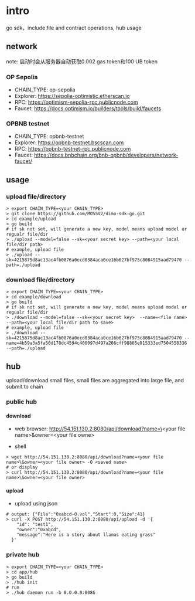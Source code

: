 # intro
go sdk，include file and contract operations, hub usage

 

## network

note: 启动时会从服务器自动获取0.002 gas token和100 UB token

### OP Sepolia

+ CHAIN_TYPE: op-sepolia
+ Explorer: https://sepolia-optimistic.etherscan.io
+ RPC: https://optimism-sepolia-rpc.publicnode.com
+ Faucet: https://docs.optimism.io/builders/tools/build/faucets 


### OPBNB testnet

+ CHAIN_TYPE: opbnb-testnet
+ Explorer: https://opbnb-testnet.bscscan.com
+ RPC: https://opbnb-testnet-rpc.publicnode.com
+ Faucet: https://docs.bnbchain.org/bnb-opbnb/developers/network-faucet/


## usage

### upload file/directory

```shell
> export CHAIN_TYPE=<your CHAIN_TYPE>
> git clone https://github.com/MOSSV2/dimo-sdk-go.git
> cd example/upload
> go build
# if sk not set, will generate a new key, model means upload model or regualr file/dir
> ./upload --model=false --sk=<your secret key> --path=<your local file/dir path>
# example, upload file
> ./upload --sk=4215875d8ac13ac4fb0876a0ecd0384aca0ce16b627bf975c8084915aad79470 --path=./upload
```

### download file/directory

```shell
> export CHAIN_TYPE=<your CHAIN_TYPE>
> cd example/download
> go build
# if sk not set, will generate a new key, model means upload model or regualr file/dir
> ./download --model=false --sk=<your secret key>  --name=<file name> --path=<your local file/dir path to save>
# example, upload file
> ./download --sk=4215875d8ac13ac4fb0876a0ecd0384aca0ce16b627bf975c8084915aad79470 --name=4b59a3a5fa50d178dc4594c400097d497a206cff98865e815333ed7504558336 --path=./upload
```

## hub 

upload/download small files, small files are aggregated into large file, and submit to chain

### public hub

#### download

+ web browser: http://54.151.130.2:8080/api/download?name=\<your file name\>&owner=\<your file owne\>

+ shell 

```shell
> wget http://54.151.130.2:8080/api/download?name=<your file name>\&owner=<your file owner> -O <saved name>
# or display 
> curl http://54.151.130.2:8080/api/download?name=<your file name>\&owner=<your file owner>

```

#### upload

+ upload using json 

```shell
# output: {"File":"0xabcd-0.vol","Start":0,"Size":41}
> curl -X POST http://54.151.130.2:8080/api/upload -d '{
    "id": "test1", 
    "owner":"0xabcd",
    "message":"Here is a story about llamas eating grass"
  }'
```


### private hub

```shell
> export CHAIN_TYPE=<your CHAIN_TYPE>
> cd app/hub
> go build
> ./hub init
# run
> ./hub daemon run -b 0.0.0.0:8086
```